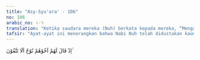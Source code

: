 ```yaml
---
title: "Asy-Syu'ara' - 106"
no: 106
arabic_no: ١٠٦
translation: "Ketika saudara mereka (Nuh) berkata kepada mereka, “Mengapa kamu tidak bertakwa?"
tafsir: "Ayat-ayat ini menerangkan bahwa Nabi Nuh telah didustakan kaumnya ketika ia menyampaikan agama Allah kepada mereka. Sekalipun yang mereka dustakan itu hanyalah Nabi Nuh sendiri, tetapi tindakan itu berarti mendustakan para rasul Allah yang lain, baik yang diutus sebelum maupun sesudah Nabi Nuh nanti. Ini disebabkan karena risalah yang dibawa para rasul pada dasarnya sama, yaitu akidah tauhid.\n\nNabi Nuh adalah nabi ketiga yang diutus Allah, setelah Nabi Adam dan Nabi Idris. Nabi Nuh juga merupakan rasul pertama, berdasarkan hadis qudsi: \n\nDari Abu Hurairah r.a. bahwa Nabi saw bersabda, \"Allah berfirman, 'Ya Nuh, engkau adalah rasul yang pertama yang diutus ke bumi.\" (Riwayat Muslim dari Abu Hurairah) \n\nMaksud rasul pertama di sini ialah rasul Allah yang pertama diutus sesudah Nabi Adam dan Nabi Idris. Ia juga disebut bapak manusia kedua setelah Adam, karena sebagian mufasir berpendapat bahwa seluruh manusia musnah dan mati karena topan dan banjir, kecuali orang-orang yang berada di atas perahu bersama Nabi Nuh. Di antara yang selamat itu, terdapat tiga orang putranya, yaitu Sam, Ham, dan Yafits. Maka semua manusia yang ada sampai sekarang berasal dari keturunan ketiga putra Nabi Nuh itu. \n\nTidak ada keterangan yang pasti tentang jarak waktu antara Adam dan Idris dengan Nabi Nuh. Hanya terdapat beberapa keterangan yang berbeda-beda dalam Taurah Ibriyah, Taurah Samiriyah, dan terjemahan Taurat dalam bahasa Yunani. \n\nNabi Nuh diutus kepada saudaranya, maksudnya orang-orang yang masih dianggap kerabat dengan Nuh. Dalam surah-surah yang lain disebutkan bahwa Nuh diutus kepada kaumnya.\n\nKaum Nabi Nuh menyembah patung-patung dan berhala yang mereka anggap sebagai tuhan. Oleh karena itu, Nabi Nuh mengingatkan mereka agar bertakwa kepada Allah dan takut kepada azab-Nya yang dahsyat. Azab itu akan ditimpakan Allah kepada orang-orang yang mengingkari seruan nabi-Nya."
---
```


اِذْ قَالَ لَهُمْ اَخُوْهُمْ نُوْحٌ اَلَا تَتَّقُوْنَ ۚ 
